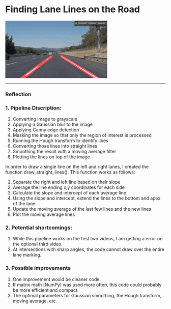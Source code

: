 # **Finding Lane Lines on the Road** 

![](https://raw.githubusercontent.com/ypwhs/resources/master/white.gif)

---

### Reflection

### 1. Pipeline Discription:

1. Converting image to grayscale
2. Applying a Gaussian blur to the image
3. Applying Canny edge detection
4. Masking the image so that only the region of interest is processed
5. Running the Hough transform to identify lines
6. Converting those lines into straight lines
7. Smoothing the result with a moving average filter
8. Plotting the lines on top of the image

In order to draw a single line on the left and right lanes, I created the function draw_straight_lines().
This function works as follows:
1. Separate the right and left line based on their slope
2. Average the line ending x,y coordinates for each side
3. Calculate the slope and intercept of each average line
4. Using the slope and intercept, extend the lines to the bottom and apex of the lane
5. Update the moving average of the last few lines and the new lines
6. Plot the moving average lines

### 2. Potential shortcomings:

1. While this pipeline works on the first two videos, I am getting a error on the optional third video. 
2. At intersections with sharp angles, the code cannot draw over the entire lane marking.

### 3. Possible improvements 

1. One improvement would be cleaner code.
2. If matrix math (NumPy) was used more often, this code could probably be more efficient and compact.
3. The optimal parameters for Gaussian smoothing, the Hough transform, moving average, etc.

